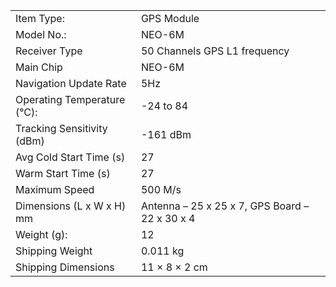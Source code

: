 |   |   |
|---|---|
|Item Type:|GPS Module|
|Model No.:|NEO-6M|
|Receiver Type|50 Channels GPS L1 frequency|
|Main Chip|NEO-6M|
|Navigation Update Rate|5Hz|
|Operating Temperature (°C):|-24 to 84|
|Tracking Sensitivity (dBm)|-161 dBm|
|Avg Cold Start Time (s)|27|
|Warm Start Time (s)|27|
|Maximum Speed|500 M/s|
|Dimensions (L x W x H) mm|Antenna – 25 x 25 x 7, GPS Board – 22 x 30 x 4|
|Weight (g):|12|
|Shipping Weight|0.011 kg|
|Shipping Dimensions|11 × 8 × 2 cm|